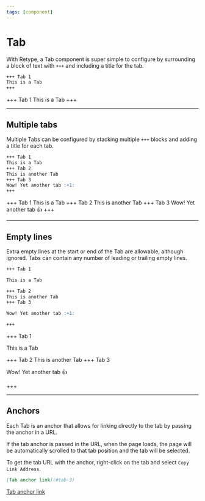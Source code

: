```yaml
---
tags: [component]
---
```

# Tab

With Retype, a Tab component is super simple to configure by surrounding a block of text with `+++` and including a title for the tab.

```md
+++ Tab 1
This is a Tab
+++
```

+++ Tab 1
This is a Tab
+++

---

## Multiple tabs

Multiple Tabs can be configured by stacking multiple `+++` blocks and adding a title for each tab.

```md
+++ Tab 1
This is a Tab
+++ Tab 2
This is another Tab
+++ Tab 3
Wow! Yet another tab :+1:
+++
```

+++ Tab 1
This is a Tab
+++ Tab 2
This is another Tab
+++ Tab 3
Wow! Yet another tab :+1:
+++

---

## Empty lines

Extra empty lines at the start or end of the Tab are allowable, although ignored. Tabs can contain any number of leading or trailing empty lines.

```md
+++ Tab 1

This is a Tab

+++ Tab 2
This is another Tab
+++ Tab 3

Wow! Yet another tab :+1:

+++
```

+++ Tab 1

This is a Tab

+++ Tab 2
This is another Tab
+++ Tab 3

Wow! Yet another tab :+1:

+++

---

## Anchors

Each Tab is an anchor that allows for linking directly to the tab by passing the anchor in a URL.

If the tab anchor is passed in the URL, when the page loads, the page will be automatically scrolled to that tab position and the tab will be selected.

To get the tab URL with the anchor, right-click on the tab and select `Copy Link Address`.

```md
[Tab anchor link](#tab-3)
```

[Tab anchor link](#tab-3)
